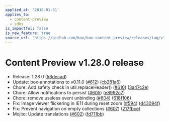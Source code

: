 ```yaml
---
applied_at: '2018-01-31'
applies_to:
  - content-preview
  - sdks
is_impactful: false
is_new_feature: true
source_url: 'https://github.com/box/box-content-preview/releases/tag/v1.28.0'
---
```


# Content Preview v1.28.0 release


* Release: 1.28.0 ([56decad](https://github.com/box/box-content-preview/commit[56decad](https://github.com/box/box-content-preview/commit/56decad)))
* Update: box-annotations to v0.11.0 ([#612](https://github.com/box/box-content-preview/pull/612)) ([cb281a6](https://github.com/box/box-content-preview/commit[cb281a6](https://github.com/box/box-content-preview/commit/cb281a6)))
* Chore: Add safety check in util.replaceHeader() ([#610](https://github.com/box/box-content-preview/pull/610)) ([3a47c2e](https://github.com/box/box-content-preview/commit[3a47c2e](https://github.com/box/box-content-preview/commit/3a47c2e)))
* Chore: Allow notifications to persist ([#605](https://github.com/box/box-content-preview/pull/605)) ([e8992c7](https://github.com/box/box-content-preview/commit[e8992c7](https://github.com/box/box-content-preview/commit/e8992c7)))
* Chore: remove useless event unbinding ([#604](https://github.com/box/box-content-preview/pull/604)) ([618f106](https://github.com/box/box-content-preview/commit[618f106](https://github.com/box/box-content-preview/commit/618f106)))
* Fix: Image viewer flickering in IE11 during reset zoom ([#594](https://github.com/box/box-content-preview/pull/594)) ([d43094f](https://github.com/box/box-content-preview/commit[d43094f](https://github.com/box/box-content-preview/commit/d43094f)))
* Fix: Prevent navigation on empty collections ([#607](https://github.com/box/box-content-preview/pull/607)) ([217fbce](https://github.com/box/box-content-preview/commit[217fbce](https://github.com/box/box-content-preview/commit/217fbce)))
* Mojito: Update translations ([#602](https://github.com/box/box-content-preview/pull/602)) ([fd711bb](https://github.com/box/box-content-preview/commit[fd711bb](https://github.com/box/box-content-preview/commit/fd711bb)))




